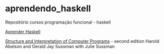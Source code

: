 # aprendendo_haskell
Repositório cursos programação funcional - haskell


[Aprender Haskell](http://haskell.tailorfontela.com.br/chapter)

[Structure and Interpretation of Computer Programs](https://mitpress.mit.edu/sites/default/files/sicp/full-text/book/book-Z-H-1.html#titlepage) - second edition Harold Abelson and Gerald Jay Sussman
with Julie Sussman
